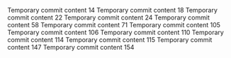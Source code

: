 Temporary commit content 14
Temporary commit content 18
Temporary commit content 22
Temporary commit content 24
Temporary commit content 58
Temporary commit content 71
Temporary commit content 105
Temporary commit content 106
Temporary commit content 110
Temporary commit content 114
Temporary commit content 115
Temporary commit content 147
Temporary commit content 154
